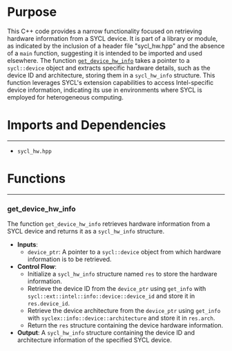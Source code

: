 # Purpose
This C++ code provides a narrow functionality focused on retrieving hardware information from a SYCL device. It is part of a library or module, as indicated by the inclusion of a header file "sycl_hw.hpp" and the absence of a `main` function, suggesting it is intended to be imported and used elsewhere. The function [`get_device_hw_info`](#get_device_hw_info) takes a pointer to a `sycl::device` object and extracts specific hardware details, such as the device ID and architecture, storing them in a `sycl_hw_info` structure. This function leverages SYCL's extension capabilities to access Intel-specific device information, indicating its use in environments where SYCL is employed for heterogeneous computing.
# Imports and Dependencies

---
- `sycl_hw.hpp`


# Functions

---
### get\_device\_hw\_info<!-- {{#callable:get_device_hw_info}} -->
The function `get_device_hw_info` retrieves hardware information from a SYCL device and returns it as a `sycl_hw_info` structure.
- **Inputs**:
    - `device_ptr`: A pointer to a `sycl::device` object from which hardware information is to be retrieved.
- **Control Flow**:
    - Initialize a `sycl_hw_info` structure named `res` to store the hardware information.
    - Retrieve the device ID from the `device_ptr` using `get_info` with `sycl::ext::intel::info::device::device_id` and store it in `res.device_id`.
    - Retrieve the device architecture from the `device_ptr` using `get_info` with `syclex::info::device::architecture` and store it in `res.arch`.
    - Return the `res` structure containing the device hardware information.
- **Output**: A `sycl_hw_info` structure containing the device ID and architecture information of the specified SYCL device.


